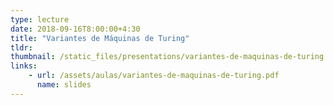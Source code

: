 ```yaml
---
type: lecture
date: 2018-09-16T8:00:00+4:30
title: "Variantes de Máquinas de Turing"
tldr:
thumbnail: /static_files/presentations/variantes-de-maquinas-de-turing.png
links: 
    - url: /assets/aulas/variantes-de-maquinas-de-turing.pdf
      name: slides
---
```

